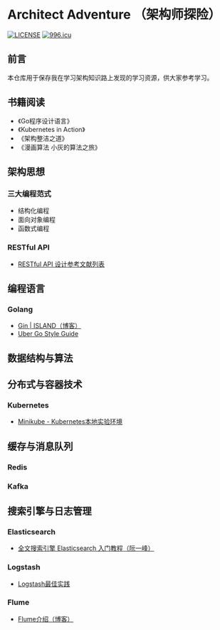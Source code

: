 # Architect Adventure （架构师探险）

[![LICENSE](https://img.shields.io/badge/license-Anti%20996-blue.svg)](https://github.com/996icu/996.ICU/blob/master/LICENSE)
[![996.icu](https://img.shields.io/badge/link-996.icu-red.svg)](https://996.icu)

## 前言

本仓库用于保存我在学习架构知识路上发现的学习资源，供大家参考学习。

## 书籍阅读

- 《Go程序设计语言》
- 《Kubernetes in Action》
- 《架构整洁之道》
- 《漫画算法 小灰的算法之旅》

## 架构思想

### 三大编程范式

- 结构化编程
- 面向对象编程
- 函数式编程

### RESTful API

- [RESTful API 设计参考文献列表](https://github.com/aisuhua/restful-api-design-references)

## 编程语言

### Golang

- [Gin | ISLAND（博客）](https://youngxhui.top/categories/gin/)
- [Uber Go Style Guide](https://github.com/uber-go/guide/blob/master/style.md)

## 数据结构与算法

## 分布式与容器技术

### Kubernetes

- [Minikube - Kubernetes本地实验环境](https://yq.aliyun.com/articles/221687)

## 缓存与消息队列

### Redis

### Kafka

## 搜索引擎与日志管理

### Elasticsearch

- [全文搜索引擎 Elasticsearch 入门教程（阮一峰）](http://www.ruanyifeng.com/blog/2017/08/elasticsearch.html)

### Logstash

- [Logstash最佳实践](https://doc.yonyoucloud.com/doc/logstash-best-practice-cn/index.html)

### Flume

- [Flume介绍（博客）](https://www.cnblogs.com/edisonchou/p/4445491.html)
